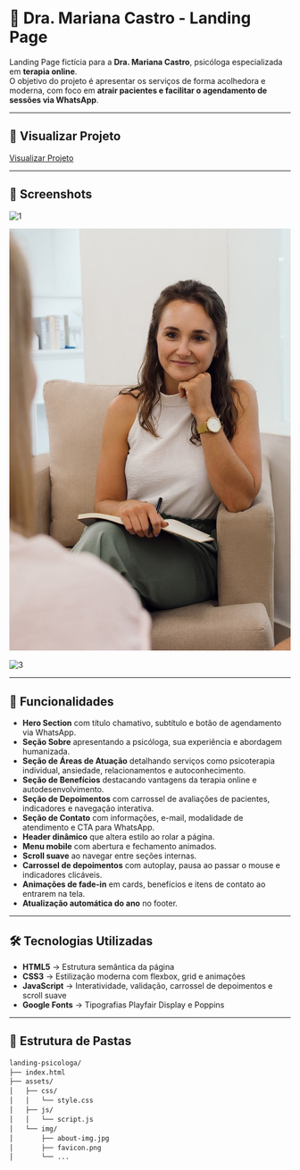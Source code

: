 # 💼 Dra. Mariana Castro - Landing Page

Landing Page fictícia para a **Dra. Mariana Castro**, psicóloga especializada em **terapia online**.  
O objetivo do projeto é apresentar os serviços de forma acolhedora e moderna, com foco em **atrair pacientes e facilitar o agendamento de sessões via WhatsApp**.

---

## 🔗 Visualizar Projeto

[Visualizar Projeto]()

---

## 📸 Screenshots

<p>
  <img width="800" alt="1" src="https://images.unsplash.com/photo-1502672260266-1c1ef2d93688?crop=entropy&cs=srgb&fm=jpg&q=85" />
</p>

<p>
  <img width="800" alt="2" src="assets/img/about-img.jpg" />
</p>

<p>
  <img width="800" alt="3" src="https://images.unsplash.com/photo-1542157565-4607d82cf417?crop=entropy&cs=srgb&fm=jpg&q=85" />
</p>

---

## 🚀 Funcionalidades

<ul>
<li><strong>Hero Section</strong> com título chamativo, subtítulo e botão de agendamento via WhatsApp.</li>
<li><strong>Seção Sobre</strong> apresentando a psicóloga, sua experiência e abordagem humanizada.</li>
<li><strong>Seção de Áreas de Atuação</strong> detalhando serviços como psicoterapia individual, ansiedade, relacionamentos e autoconhecimento.</li>
<li><strong>Seção de Benefícios</strong> destacando vantagens da terapia online e autodesenvolvimento.</li>
<li><strong>Seção de Depoimentos</strong> com carrossel de avaliações de pacientes, indicadores e navegação interativa.</li>
<li><strong>Seção de Contato</strong> com informações, e-mail, modalidade de atendimento e CTA para WhatsApp.</li>
<li><strong>Header dinâmico</strong> que altera estilo ao rolar a página.</li>
<li><strong>Menu mobile</strong> com abertura e fechamento animados.</li>
<li><strong>Scroll suave</strong> ao navegar entre seções internas.</li>
<li><strong>Carrossel de depoimentos</strong> com autoplay, pausa ao passar o mouse e indicadores clicáveis.</li>
<li><strong>Animações de fade-in</strong> em cards, benefícios e itens de contato ao entrarem na tela.</li>
<li><strong>Atualização automática do ano</strong> no footer.</li>
</ul>

---

## 🛠️ Tecnologias Utilizadas

<ul>
<li><strong>HTML5</strong> → Estrutura semântica da página</li>
<li><strong>CSS3</strong> → Estilização moderna com flexbox, grid e animações</li>
<li><strong>JavaScript</strong> → Interatividade, validação, carrossel de depoimentos e scroll suave</li>
<li><strong>Google Fonts</strong> → Tipografias Playfair Display e Poppins</li>
</ul>

---

## 📂 Estrutura de Pastas

```bash
landing-psicologa/
├── index.html
├── assets/
│   ├── css/
│   │   └── style.css
│   ├── js/
│   │   └── script.js
│   └── img/
│       ├── about-img.jpg
│       ├── favicon.png
│       └── ...
